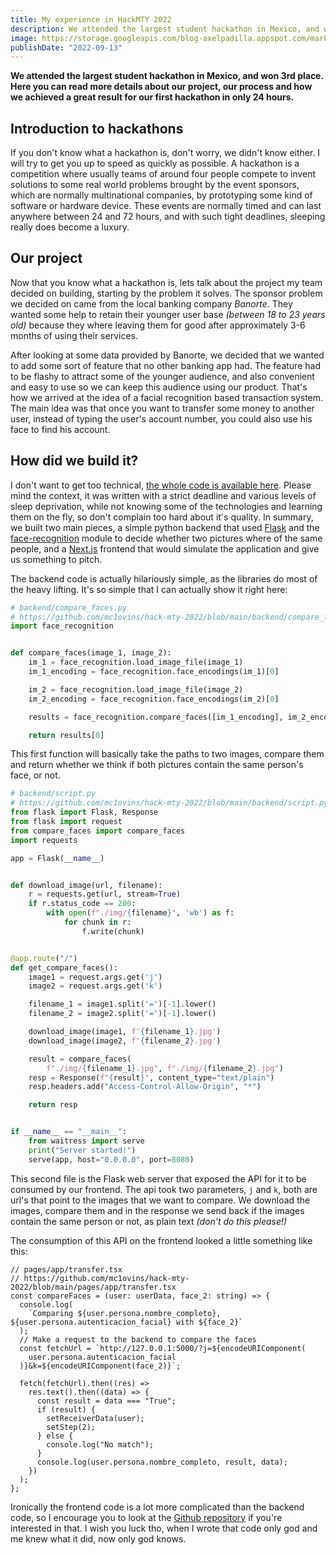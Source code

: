 ```yaml
---
title: My experience in HackMTY 2022
description: We attended the largest student hackathon in Mexico, and won 3rd place. Here you can read more details about our project, our process and how we achieved a great result for our first hackathon in only 24 hours.
image: https://storage.googleapis.com/blog-axelpadilla.appspot.com/marktext%2Fimg%2FIMG_2495%202.jpeg
publishDate: "2022-09-13"
---
```


**We attended the largest student hackathon in Mexico, and won 3rd place. Here you can read more details about our project, our process and how we achieved a great result for our first hackathon in only 24 hours.**

## Introduction to hackathons

If you don't know what a hackathon is, don't worry, we didn't know either. I will try to get you up to speed as quickly as possible. A hackathon is a competition where usually teams of around four people compete to invent solutions to some real world problems brought by the event sponsors, which are normally multinational companies, by prototyping some kind of software or hardware device. These events are normally timed and can last anywhere between 24 and 72 hours, and with such tight deadlines, sleeping really does become a luxury.

## Our project

Now that you know what a hackathon is, lets talk about the project my team decided on building, starting by the problem it solves. The sponsor problem we decided on came from the local banking company _Banorte_. They wanted some help to retain their younger user base _(between 18 to 23 years old)_ because they where leaving them for good after approximately 3-6 months of using their services.

After looking at some data provided by Banorte, we decided that we wanted to add some sort of feature that no other banking app had. The feature had to be flashy to attract some of the younger audience, and also convenient and easy to use so we can keep this audience using our product. That's how we arrived at the idea of a facial recognition based transaction system. The main idea was that once you want to transfer some money to another user, instead of typing the user's account number, you could also use his face to find his account.

## How did we build it?

I don't want to get too technical, [the whole code is available here](https://github.com/mc1ovins/hack-mty-2022). Please mind the context, it was written with a strict deadline and various levels of sleep deprivation, while not knowing some of the technologies and learning them on the fly, so don't complain too hard about it's quality. In summary, we built two main pieces, a simple python backend that used [Flask](https://flask.palletsprojects.com/en/2.2.x/) and the [face-recognition](https://pypi.org/project/face-recognition/) module to decide whether two pictures where of the same people, and a [Next.js](https://nextjs.org/) frontend that would simulate the application and give us something to pitch.

The backend code is actually hilariously simple, as the libraries do most of the heavy lifting. It's so simple that I can actually show it right here:

```python
# backend/compare_faces.py
# https://github.com/mc1ovins/hack-mty-2022/blob/main/backend/compare_faces.py
import face_recognition


def compare_faces(image_1, image_2):
    im_1 = face_recognition.load_image_file(image_1)
    im_1_encoding = face_recognition.face_encodings(im_1)[0]

    im_2 = face_recognition.load_image_file(image_2)
    im_2_encoding = face_recognition.face_encodings(im_2)[0]

    results = face_recognition.compare_faces([im_1_encoding], im_2_encoding)

    return results[0]
```

This first function will basically take the paths to two images, compare them and return whether we think if both pictures contain the same person's face, or not.

```py
# backend/script.py
# https://github.com/mc1ovins/hack-mty-2022/blob/main/backend/script.py
from flask import Flask, Response
from flask import request
from compare_faces import compare_faces
import requests

app = Flask(__name__)


def download_image(url, filename):
    r = requests.get(url, stream=True)
    if r.status_code == 200:
        with open(f"./img/{filename}", 'wb') as f:
            for chunk in r:
                f.write(chunk)


@app.route("/")
def get_compare_faces():
    image1 = request.args.get('j')
    image2 = request.args.get('k')

    filename_1 = image1.split('=')[-1].lower()
    filename_2 = image2.split('=')[-1].lower()

    download_image(image1, f'{filename_1}.jpg')
    download_image(image2, f'{filename_2}.jpg')

    result = compare_faces(
        f"./img/{filename_1}.jpg", f"./img/{filename_2}.jpg")
    resp = Response(f"{result}", content_type="text/plain")
    resp.headers.add("Access-Control-Allow-Origin", "*")

    return resp


if __name__ == "__main__":
    from waitress import serve
    print("Server started!")
    serve(app, host="0.0.0.0", port=8080)
```

This second file is the Flask web server that exposed the API for it to be consumed by our frontend. The api took two parameters, `j` and `k`, both are url's that point to the images that we want to compare. We download the images, compare them and in the response we send back if the images contain the same person or not, as plain text _(don't do this please!)_

The consumption of this API on the frontend looked a little something like this:

```tsx
// pages/app/transfer.tsx
// https://github.com/mc1ovins/hack-mty-2022/blob/main/pages/app/transfer.tsx
const compareFaces = (user: userData, face_2: string) => {
  console.log(
    `Comparing ${user.persona.nombre_completo}, ${user.persona.autenticacion_facial} with ${face_2}`
  );
  // Make a request to the backend to compare the faces
  const fetchUrl = `http://127.0.0.1:5000/?j=${encodeURIComponent(
    user.persona.autenticacion_facial
  )}&k=${encodeURIComponent(face_2)}`;

  fetch(fetchUrl).then((res) =>
    res.text().then((data) => {
      const result = data === "True";
      if (result) {
        setReceiverData(user);
        setStep(2);
      } else {
        console.log("No match");
      }
      console.log(user.persona.nombre_completo, result, data);
    })
  );
};
```

Ironically the frontend code is a lot more complicated than the backend code, so I encourage you to look at the [Github repository](https://github.com/mc1ovins/hack-mty-2022) if you're interested in that. I wish you luck tho, when I wrote that code only god and me knew what it did, now only god knows.

